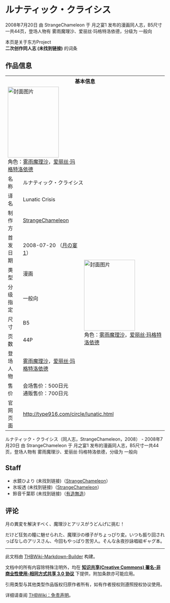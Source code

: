 # ルナティック・クライシス

<!-- source html: G:\repos\THBWiki-Markdown-Builder\THBWikiMarkdown\Temp\main\f\ff\ns0%3A%E3%83%AB%E3%83%8A%E3%83%86%E3%82%A3%E3%83%83%E3%82%AF%E3%83%BB%E3%82%AF%E3%83%A9%E3%82%A4%E3%82%B7%E3%82%B9.html -->

2008年7月20日 由 StrangeChameleon 于 月之宴1 发布的漫画同人志，B5尺寸一共44页，登场人物有 雾雨魔理沙、爱丽丝·玛格特洛依德，分级为 一般向

本页是关于东方Project  
 **二次创作同人志 (未找到链接)** 的词条
## 作品信息

<table><tbody><tr><th colspan="3">基本信息</th></tr><tr><td class="cover-artwork-mobile" colspan="2"><a href="./文件-ルナティック・クライシス封面.jpg.md" class="image" title="封面图片"><img alt="封面图片" src="https://upload.thwiki.cc/thumb/d/df/%E3%83%AB%E3%83%8A%E3%83%86%E3%82%A3%E3%83%83%E3%82%AF%E3%83%BB%E3%82%AF%E3%83%A9%E3%82%A4%E3%82%B7%E3%82%B9%E5%B0%81%E9%9D%A2.jpg/161px-%E3%83%AB%E3%83%8A%E3%83%86%E3%82%A3%E3%83%83%E3%82%AF%E3%83%BB%E3%82%AF%E3%83%A9%E3%82%A4%E3%82%B7%E3%82%B9%E5%B0%81%E9%9D%A2.jpg" decoding="async" loading="lazy" width="161" height="224" srcset="https://upload.thwiki.cc/thumb/d/df/%E3%83%AB%E3%83%8A%E3%83%86%E3%82%A3%E3%83%83%E3%82%AF%E3%83%BB%E3%82%AF%E3%83%A9%E3%82%A4%E3%82%B7%E3%82%B9%E5%B0%81%E9%9D%A2.jpg/242px-%E3%83%AB%E3%83%8A%E3%83%86%E3%82%A3%E3%83%83%E3%82%AF%E3%83%BB%E3%82%AF%E3%83%A9%E3%82%A4%E3%82%B7%E3%82%B9%E5%B0%81%E9%9D%A2.jpg 1.5x, https://upload.thwiki.cc/thumb/d/df/%E3%83%AB%E3%83%8A%E3%83%86%E3%82%A3%E3%83%83%E3%82%AF%E3%83%BB%E3%82%AF%E3%83%A9%E3%82%A4%E3%82%B7%E3%82%B9%E5%B0%81%E9%9D%A2.jpg/322px-%E3%83%AB%E3%83%8A%E3%83%86%E3%82%A3%E3%83%83%E3%82%AF%E3%83%BB%E3%82%AF%E3%83%A9%E3%82%A4%E3%82%B7%E3%82%B9%E5%B0%81%E9%9D%A2.jpg 2x" data-file-width="400" data-file-height="556"></a><div class="cover-char">角色：<a href="./雾雨魔理沙.md" title="雾雨魔理沙">雾雨魔理沙</a>，<a href="./爱丽丝·玛格特洛依德.md" title="爱丽丝·玛格特洛依德">爱丽丝·玛格特洛依德</a></div></td>
</tr><tr><td class="label">名称</td><td colspan="2"> ルナティック・クライシス </td></tr><tr><td class="label">译名</td><td colspan="2"> Lunatic Crisis </td></tr><tr><td class="label">制作方</td><td><a href="./StrangeChameleon.md" title="StrangeChameleon">StrangeChameleon</a></td><td class="cover-artwork" rowspan="8" style="min-width:224px;"><a href="./文件-ルナティック・クライシス封面.jpg.md" class="image" title="封面图片"><img alt="封面图片" src="https://upload.thwiki.cc/thumb/d/df/%E3%83%AB%E3%83%8A%E3%83%86%E3%82%A3%E3%83%83%E3%82%AF%E3%83%BB%E3%82%AF%E3%83%A9%E3%82%A4%E3%82%B7%E3%82%B9%E5%B0%81%E9%9D%A2.jpg/161px-%E3%83%AB%E3%83%8A%E3%83%86%E3%82%A3%E3%83%83%E3%82%AF%E3%83%BB%E3%82%AF%E3%83%A9%E3%82%A4%E3%82%B7%E3%82%B9%E5%B0%81%E9%9D%A2.jpg" decoding="async" loading="lazy" width="161" height="224" srcset="https://upload.thwiki.cc/thumb/d/df/%E3%83%AB%E3%83%8A%E3%83%86%E3%82%A3%E3%83%83%E3%82%AF%E3%83%BB%E3%82%AF%E3%83%A9%E3%82%A4%E3%82%B7%E3%82%B9%E5%B0%81%E9%9D%A2.jpg/242px-%E3%83%AB%E3%83%8A%E3%83%86%E3%82%A3%E3%83%83%E3%82%AF%E3%83%BB%E3%82%AF%E3%83%A9%E3%82%A4%E3%82%B7%E3%82%B9%E5%B0%81%E9%9D%A2.jpg 1.5x, https://upload.thwiki.cc/thumb/d/df/%E3%83%AB%E3%83%8A%E3%83%86%E3%82%A3%E3%83%83%E3%82%AF%E3%83%BB%E3%82%AF%E3%83%A9%E3%82%A4%E3%82%B7%E3%82%B9%E5%B0%81%E9%9D%A2.jpg/322px-%E3%83%AB%E3%83%8A%E3%83%86%E3%82%A3%E3%83%83%E3%82%AF%E3%83%BB%E3%82%AF%E3%83%A9%E3%82%A4%E3%82%B7%E3%82%B9%E5%B0%81%E9%9D%A2.jpg 2x" data-file-width="400" data-file-height="556"></a><div class="cover-char">角色：<a href="./雾雨魔理沙.md" title="雾雨魔理沙">雾雨魔理沙</a>，<a href="./爱丽丝·玛格特洛依德.md" title="爱丽丝·玛格特洛依德">爱丽丝·玛格特洛依德</a></div></td>
</tr><tr><td class="label">首发日期</td><td>2008-07-20&#160;（<a href="/展会作品列表?e=%E6%9C%88%E4%B9%8B%E5%AE%B4%231">月の宴1</a>）</td></tr><tr><td class="label">类型</td><td>漫画</td></tr><tr><td class="label">分级指定</td><td>一般向</td></tr><tr><td class="label">尺寸</td><td>B5</td></tr><tr><td class="label">页数</td><td>44P</td></tr><tr><td class="label">登场人物</td><td><a href="./雾雨魔理沙.md" title="雾雨魔理沙">雾雨魔理沙</a>，<a href="./爱丽丝·玛格特洛依德.md" title="爱丽丝·玛格特洛依德">爱丽丝·玛格特洛依德</a></td></tr><tr><td class="label">售价</td><td>会场售价：500日元<br>通贩售价：700日元</td></tr>
<tr><td class="label">官网页面</td><td colspan="2"><a rel="nofollow" class="external free" href="http://type916.com/circle/lunatic.html">http://type916.com/circle/lunatic.html</a></td></tr></tbody></table>

ルナティック・クライシス（同人志，StrangeChameleon，2008） - 2008年7月20日 由 StrangeChameleon 于 月之宴1 发布的漫画同人志，B5尺寸一共44页，登场人物有 雾雨魔理沙、爱丽丝·玛格特洛依德，分级为 一般向
## Staff
- 水鏡ひより (未找到链接)（[StrangeChameleon](./StrangeChameleon.md)）
- 氷坂透 (未找到链接)（[StrangeChameleon](./StrangeChameleon.md)）
- 鈴音千葉耶 (未找到链接)（[有造無造](./有造無造.md)）

## 评论

  
月の異変を解決すべく、魔理沙とアリスがうどんげに挑む！  

だけど狂気の瞳に魅せられた、魔理沙の様子がちょっぴり変。いつも振り回されっぱなしのアリスさん、今回もやっぱり苦労人。そんな永夜抄詠唱組ギャグ本。
  


  
  

  





---

此文档由 [THBWiki-Markdown-Builder](https://github.com/Delsin-Yu/THBWiki-Markdown-Builder) 构建。

文档中的所有内容除特殊注明外，均在 [**知识共享(Creative Commons) 署名-非商业性使用-相同方式共享 3.0 协议**](https://creativecommons.org/licenses/by-sa/3.0/deed.zh-hans) 下提供，附加条款亦可能应用。

引用类型与其他类型作品版权归原作者所有，如有作者授权则遵照授权协议使用。

详细请查阅 [THBWiki：免责声明](https://thbwiki.cc/THBWiki:%E5%85%8D%E8%B4%A3%E5%A3%B0%E6%98%8E)。

